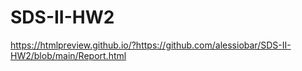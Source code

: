 # SDS-II-HW2

 https://htmlpreview.github.io/?https://github.com/alessiobar/SDS-II-HW2/blob/main/Report.html
